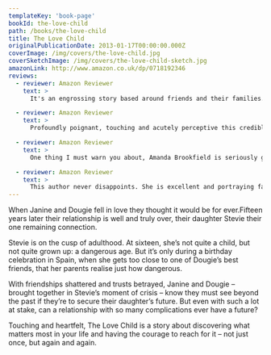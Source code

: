 ```yaml
---
templateKey: 'book-page'
bookId: the-love-child
path: /books/the-love-child
title: The Love Child
originalPublicationDate: 2013-01-17T00:00:00.000Z
coverImage: /img/covers/the-love-child.jpg
coverSketchImage: /img/covers/the-love-child-sketch.jpg
amazonLink: http://www.amazon.co.uk/dp/0718192346
reviews:
  - reviewer: Amazon Reviewer
    text: >
      It's an engrossing story based around friends and their families. These are all very 'real' characters that you soon feel for. On many days during my journey with this book I could easily have read for longer and often until 1/1.30am! I found it wonderful and intriguing; finding out who's who, who's with who, deep feeling really came through the writing... I could picture this as a TV mini series!

  - reviewer: Amazon Reviewer
    text: >
      Profoundly poignant, touching and acutely perceptive this credible novel speaks to the heart with such sincerity. Exploring the harsh realities of life and human relationships

  - reviewer: Amazon Reviewer
    text: >
      One thing I must warn you about, Amanda Brookfield is seriously good at writing about food; she stimulates the taste buds so effectively that you may find yourself staring into the fridge, wishing you too were around a man like Dougie.

  - reviewer: Amazon Reviewer
    text: >
      This author never disappoints. She is excellent and portraying family relationships especially step families .This is a most satisfactory gripping read.
---
```


When Janine and Dougie fell in love they thought it would be for ever.Fifteen years later their relationship is well and truly over, their daughter Stevie their one remaining connection.

Stevie is on the cusp of adulthood. At sixteen, she’s not quite a child, but not quite grown up: a dangerous age. But it’s only during a birthday celebration in Spain, when she gets too close to one of Dougie’s best friends, that her parents realise just how dangerous.

With friendships shattered and trusts betrayed, Janine and Dougie – brought together in Stevie’s moment of crisis – know they must see beyond the past if they’re to secure their daughter’s future. But even with such a lot at stake, can a relationship with so many complications ever have a future?

Touching and heartfelt, The Love Child is a story about discovering what matters most in your life and having the courage to reach for it – not just once, but again and again.
